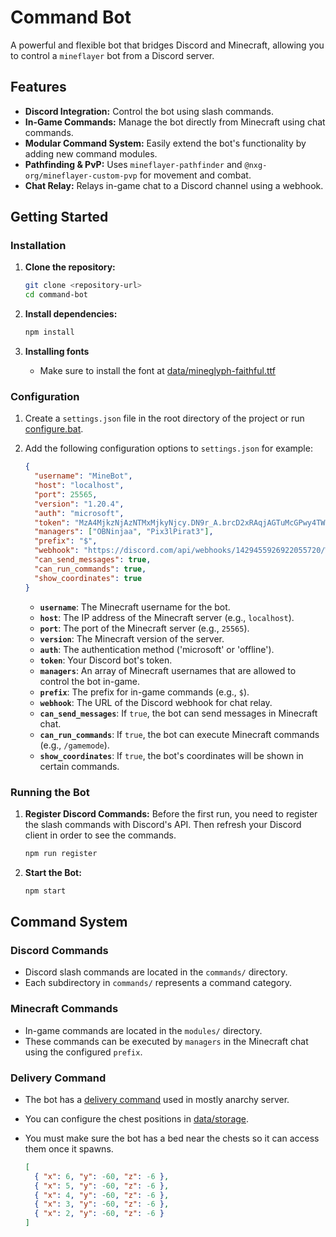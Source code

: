 # Command Bot

A powerful and flexible bot that bridges Discord and Minecraft, allowing you to control a `mineflayer` bot from a Discord server.

## Features

- **Discord Integration:** Control the bot using slash commands.
- **In-Game Commands:** Manage the bot directly from Minecraft using chat commands.
- **Modular Command System:** Easily extend the bot's functionality by adding new command modules.
- **Pathfinding & PvP:** Uses `mineflayer-pathfinder` and `@nxg-org/mineflayer-custom-pvp` for movement and combat.
- **Chat Relay:** Relays in-game chat to a Discord channel using a webhook.

## Getting Started

### Installation

1.  **Clone the repository:**

    ```bash
    git clone <repository-url>
    cd command-bot
    ```

2.  **Install dependencies:**

    ```bash
    npm install
    ```

3.  **Installing fonts**
    - Make sure to install the font at [data/mineglyph-faithful.ttf](data/mineglyph-faithful.ttf)

### Configuration

1.  Create a `settings.json` file in the root directory of the project or run [configure.bat](configure.bat).

2.  Add the following configuration options to `settings.json` for example:

    ```json
    {
      "username": "MineBot",
      "host": "localhost",
      "port": 25565,
      "version": "1.20.4",
      "auth": "microsoft",
      "token": "MzA4MjkzNjAzNTMxMjkyNjcy.DN9r_A.brcD2xRAqjAGTuMcGPwy4TWVQdg",
      "managers": ["OBNinjaa", "Pix3lPirat3"],
      "prefix": "$",
      "webhook": "https://discord.com/api/webhooks/1429455926922055720/WVNbCPJnjgDZVA-XQmgSdgO0AL5cc8gX1spMkF3DRavrGmeBB6R5zrgw",
      "can_send_messages": true,
      "can_run_commands": true,
      "show_coordinates": true
    }
    ```

    - **`username`**: The Minecraft username for the bot.
    - **`host`**: The IP address of the Minecraft server (e.g., `localhost`).
    - **`port`**: The port of the Minecraft server (e.g., `25565`).
    - **`version`**: The Minecraft version of the server.
    - **`auth`**: The authentication method ('microsoft' or 'offline').
    - **`token`**: Your Discord bot's token.
    - **`managers`**: An array of Minecraft usernames that are allowed to control the bot in-game.
    - **`prefix`**: The prefix for in-game commands (e.g., `$`).
    - **`webhook`**: The URL of the Discord webhook for chat relay.
    - **`can_send_messages`**: If `true`, the bot can send messages in Minecraft chat.
    - **`can_run_commands`**: If `true`, the bot can execute Minecraft commands (e.g., `/gamemode`).
    - **`show_coordinates`**: If `true`, the bot's coordinates will be shown in certain commands.

### Running the Bot

1.  **Register Discord Commands:**
    Before the first run, you need to register the slash commands with Discord's API. Then refresh your Discord client in order to see the commands.

    ```bash
    npm run register
    ```

2.  **Start the Bot:**
    ```bash
    npm start
    ```

## Command System

### Discord Commands

- Discord slash commands are located in the `commands/` directory.
- Each subdirectory in `commands/` represents a command category.

### Minecraft Commands

- In-game commands are located in the `modules/` directory.
- These commands can be executed by `managers` in the Minecraft chat using the configured `prefix`.

### Delivery Command

- The bot has a [delivery command](modules/kit.js) used in mostly anarchy server.
- You can configure the chest positions in [data/storage](data/storage).
- You must make sure the bot has a bed near the chests so it can access them once it spawns.

  ```json
  [
    { "x": 6, "y": -60, "z": -6 },
    { "x": 5, "y": -60, "z": -6 },
    { "x": 4, "y": -60, "z": -6 },
    { "x": 3, "y": -60, "z": -6 },
    { "x": 2, "y": -60, "z": -6 }
  ]
  ```
